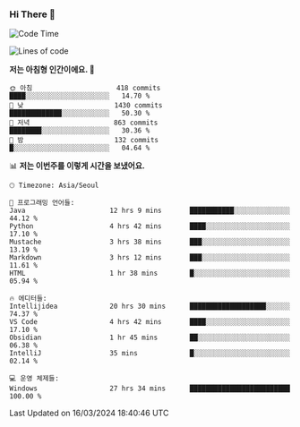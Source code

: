 ### Hi There 👋


<!---
- 👋 Hi, I’m @muyaaho
- 👀 I’m interested in ...
- 🌱 I’m currently learning ...
- 💞️ I’m looking to collaborate on ...
- 📫 How to reach me ...
--->
<!--- plz
muyaaho/muyaaho is a ✨ special ✨ repository because its `README.md` (this file) appears on your GitHub profile.
You can click the Preview link to take a look at your changes.
<a href="https://hits.seeyoufarm.com"><img src="https://hits.seeyoufarm.com/api/count/incr/badge.svg?url=https%3A%2F%2Fgithub.com%2Fejaman&count_bg=%23000000&title_bg=%23000000&icon=github.svg&icon_color=%23FFFFFF&title=Github&edge_flat=true"/></a>
   --->
   
<!--START_SECTION:waka-->
![Code Time](http://img.shields.io/badge/Code%20Time-428%20hrs%2012%20mins-blue)

![Lines of code](https://img.shields.io/badge/%EC%A0%80%EB%8A%94%20%EC%97%AC%ED%83%9C%EA%B9%8C%EC%A7%80%20-715.9%20thousand%20%EC%A4%84%EC%9D%98%20%EC%BD%94%EB%93%9C%EB%A5%BC%20%EC%9E%91%EC%84%B1%ED%96%88%EC%96%B4%EC%9A%94.-blue)

**저는 아침형 인간이에요. 🐤** 

```text
🌞 아침                     418 commits         ████░░░░░░░░░░░░░░░░░░░░░   14.70 % 
🌆 낮　                     1430 commits        █████████████░░░░░░░░░░░░   50.30 % 
🌃 저녁                     863 commits         ████████░░░░░░░░░░░░░░░░░   30.36 % 
🌙 밤　                     132 commits         █░░░░░░░░░░░░░░░░░░░░░░░░   04.64 % 
```


📊 **저는 이번주를 이렇게 시간을 보냈어요.** 

```text
🕑︎ Timezone: Asia/Seoul

💬 프로그래밍 언어들: 
Java                     12 hrs 9 mins       ███████████░░░░░░░░░░░░░░   44.12 % 
Python                   4 hrs 42 mins       ████░░░░░░░░░░░░░░░░░░░░░   17.10 % 
Mustache                 3 hrs 38 mins       ███░░░░░░░░░░░░░░░░░░░░░░   13.19 % 
Markdown                 3 hrs 12 mins       ███░░░░░░░░░░░░░░░░░░░░░░   11.61 % 
HTML                     1 hr 38 mins        █░░░░░░░░░░░░░░░░░░░░░░░░   05.94 % 

🔥 에디터들: 
Intellijidea             20 hrs 30 mins      ███████████████████░░░░░░   74.37 % 
VS Code                  4 hrs 42 mins       ████░░░░░░░░░░░░░░░░░░░░░   17.10 % 
Obsidian                 1 hr 45 mins        ██░░░░░░░░░░░░░░░░░░░░░░░   06.38 % 
IntelliJ                 35 mins             █░░░░░░░░░░░░░░░░░░░░░░░░   02.14 % 

💻 운영 체제들: 
Windows                  27 hrs 34 mins      █████████████████████████   100.00 % 
```


 Last Updated on 16/03/2024 18:40:46 UTC
<!--END_SECTION:waka-->

